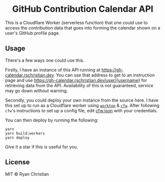 <h1 align="center">GitHub Contribution Calendar API</h1>

This is a Cloudflare Worker (serverless function) that one could use to access the contribution data that goes into forming the calendar shown on a user's GitHub profile page.

## Usage

There's a few ways one could use this. 

Firstly, I have an instance of this API running at https://gh-calendar.rschristian.dev. You can use that address to get to an instruction page and use https://gh-calendar.rschristian.dev/user/{username} for retrieving data from the API. Availability of this is not guaranteed, service may go down without warning.

Secondly, you could deploy your own instance from the source here. I have this set up to run as a Cloudflare worker using [`worktop`](https://github.com/lukeed/worktop) & [`cfw`](https://github.com/lukeed/cfw). After following `cfw`'s instructions to set up a config file, edit [cfw.json](workers/api/cfw.json) with your credentials.

You can then deploy by running the following:

```
yarn
yarn build:workers
yarn deploy
```

Give it a star if this is useful for you.

## License

MIT © Ryan Christian

